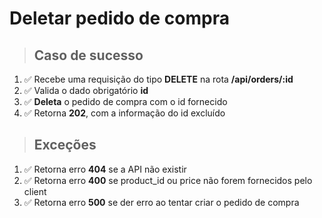 # Deletar pedido de compra

> ## Caso de sucesso

1. ✅ Recebe uma requisição do tipo **DELETE** na rota **/api/orders/:id**
2. ✅ Valida o dado obrigatório **id**
3. ✅ **Deleta** o pedido de compra com o id fornecido
4. ✅ Retorna **202**, com a informação do id excluído

> ## Exceções

1. ✅ Retorna erro **404** se a API não existir
2. ✅ Retorna erro **400** se product_id ou price não forem fornecidos pelo client
3. ✅ Retorna erro **500** se der erro ao tentar criar o pedido de compra